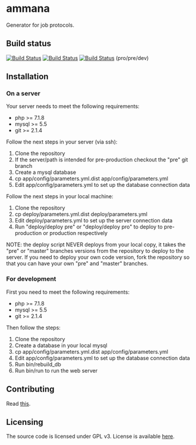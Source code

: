 ammana
======

Generator for job protocols.

## Build status
[![Build Status](https://travis-ci.org/NoLegalTech/ammana.svg?branch=master)](https://travis-ci.org/NoLegalTech/ammana)
[![Build Status](https://travis-ci.org/NoLegalTech/ammana.svg?branch=pre)](https://travis-ci.org/NoLegalTech/ammana)
[![Build Status](https://travis-ci.org/NoLegalTech/ammana.svg?branch=dev)](https://travis-ci.org/NoLegalTech/ammana) (pro/pre/dev)

## Installation

### On a server

Your server needs to meet the following requirements:
 - php >= 7.1.8
 - mysql >= 5.5
 - git >= 2.1.4

Follow the next steps in your server (via ssh):
1. Clone the repository
2. If the server/path is intended for pre-production checkout the "pre" git branch
2. Create a mysql database
3. cp app/config/parameters.yml.dist app/config/parameters.yml
4. Edit app/config/parameters.yml to set up the database connection data

Follow the next steps in your local machine:
1. Clone the repository
2. cp deploy/parameters.yml.dist deploy/parameters.yml
3. Edit deploy/parameters.yml to set up the server connection data
4. Run "deploy/deploy pre" or "deploy/deploy pro" to deploy to pre-production or production respectively

NOTE: the deploy script NEVER deploys from your local copy, it takes the "pre" or "master" branches versions
from the repository to deploy to the server. If you need to deploy your own code version, fork the repository
so that you can have your own "pre" and "master" branches.


### For development

First you need to meet the following requirements:
 - php >= 7.1.8
 - mysql >= 5.5
 - git >= 2.1.4

Then follow the steps:
1. Clone the repository
2. Create a database in your local mysql
3. cp app/config/parameters.yml.dist app/config/parameters.yml
4. Edit app/config/parameters.yml to set up the database connection data
5. Run bin/rebuild_db
6. Run bin/run to run the web server

## Contributing

Read [this](/CONTRIBUTING.md).

## Licensing

The source code is licensed under GPL v3. License is available [here](/LICENSE).
